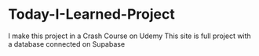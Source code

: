 # Today-I-Learned-Project

I make this project in a Crash Course on Udemy
This site is full project with a database connected on Supabase
